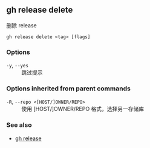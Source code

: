## gh release delete

删除 release

```
gh release delete <tag> [flags]
```

### Options

<dl class="flags">
	<dt><code>-y</code>, <code>--yes</code></dt>
	<dd>跳过提示</dd>
</dl>

### Options inherited from parent commands

<dl class="flags">
	<dt><code>-R</code>, <code>--repo &lt;[HOST/]OWNER/REPO&gt;</code></dt>
	<dd>使用 [HOST/]OWNER/REPO 格式，选择另一存储库</dd>
</dl>

### See also

- [gh release](./gh_release.zh.md)
